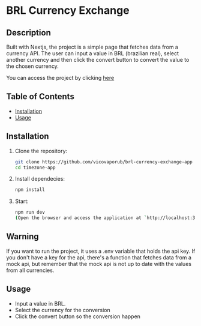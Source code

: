 # BRL Currency Exchange

## Description

Built with Nextjs, the project is a simple page that fetches data from a currency API. The user can input a value in BRL (brazilian real), select another currency and then click the convert button to convert the value to the chosen currency.

You can access the project by clicking [here](https://brl-currency-exchange-app.vercel.app)

## Table of Contents

- [Installation](#installation)
- [Usage](#usage)

## Installation

1. Clone the repository:

   ```bash
   git clone https://github.com/vicovaporub/brl-currency-exchange-app
   cd timezone-app

   ```

2. Install dependecies:

   ```bash
   npm install

   ```

3. Start:
   ```bash
   npm run dev
   (Open the browser and access the application at `http://localhost:3000`)
   ```

## Warning

If you want to run the project, it uses a .env variable that holds the api key. If you don't have a key for the api, there's a function that fetches data from a mock api, but remember that the mock api is not up to date with the values from all currencies.

## Usage

- Input a value in BRL.
- Select the currency for the conversion
- Click the convert button so the conversion happen
